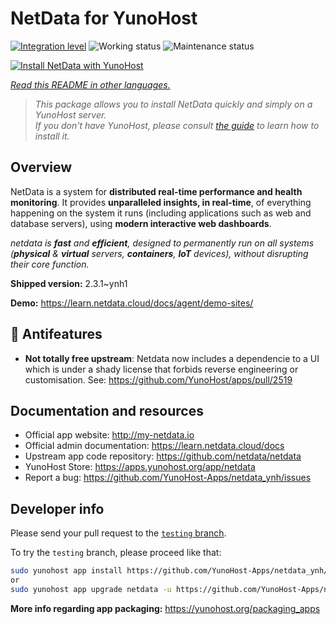 <!--
N.B.: This README was automatically generated by <https://github.com/YunoHost/apps/tree/master/tools/readme_generator>
It shall NOT be edited by hand.
-->

# NetData for YunoHost

[![Integration level](https://apps.yunohost.org/badge/integration/netdata)](https://ci-apps.yunohost.org/ci/apps/netdata/)
![Working status](https://apps.yunohost.org/badge/state/netdata)
![Maintenance status](https://apps.yunohost.org/badge/maintained/netdata)

[![Install NetData with YunoHost](https://install-app.yunohost.org/install-with-yunohost.svg)](https://install-app.yunohost.org/?app=netdata)

*[Read this README in other languages.](./ALL_README.md)*

> *This package allows you to install NetData quickly and simply on a YunoHost server.*  
> *If you don't have YunoHost, please consult [the guide](https://yunohost.org/install) to learn how to install it.*

## Overview

NetData is a system for **distributed real-time performance and health monitoring**.
It provides **unparalleled insights, in real-time**, of everything happening on the
system it runs (including applications such as web and database servers), using
**modern interactive web dashboards**.

_netdata is **fast** and **efficient**, designed to permanently run on all systems
(**physical** & **virtual** servers, **containers**, **IoT** devices), without
disrupting their core function._


**Shipped version:** 2.3.1~ynh1

**Demo:** <https://learn.netdata.cloud/docs/agent/demo-sites/>
## :red_circle: Antifeatures

- **Not totally free upstream**: Netdata now includes a dependencie to a UI which is under a shady license that forbids reverse engineering or customisation. See: https://github.com/YunoHost/apps/pull/2519

## Documentation and resources

- Official app website: <http://my-netdata.io>
- Official admin documentation: <https://learn.netdata.cloud/docs>
- Upstream app code repository: <https://github.com/netdata/netdata>
- YunoHost Store: <https://apps.yunohost.org/app/netdata>
- Report a bug: <https://github.com/YunoHost-Apps/netdata_ynh/issues>

## Developer info

Please send your pull request to the [`testing` branch](https://github.com/YunoHost-Apps/netdata_ynh/tree/testing).

To try the `testing` branch, please proceed like that:

```bash
sudo yunohost app install https://github.com/YunoHost-Apps/netdata_ynh/tree/testing --debug
or
sudo yunohost app upgrade netdata -u https://github.com/YunoHost-Apps/netdata_ynh/tree/testing --debug
```

**More info regarding app packaging:** <https://yunohost.org/packaging_apps>
